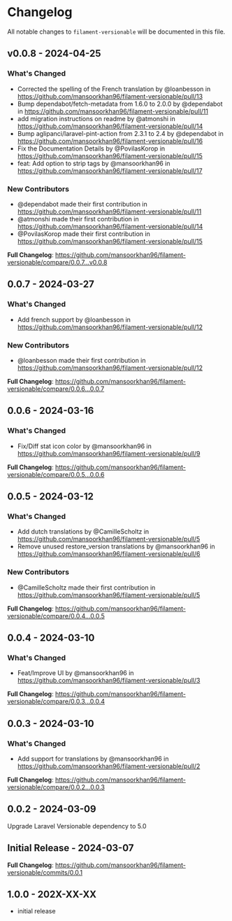 # Changelog

All notable changes to `filament-versionable` will be documented in this file.

## v0.0.8 - 2024-04-25

### What's Changed

* Corrected the spelling of the French translation by @loanbesson in https://github.com/mansoorkhan96/filament-versionable/pull/13
* Bump dependabot/fetch-metadata from 1.6.0 to 2.0.0 by @dependabot in https://github.com/mansoorkhan96/filament-versionable/pull/11
* add migration instructions on readme by @atmonshi in https://github.com/mansoorkhan96/filament-versionable/pull/14
* Bump aglipanci/laravel-pint-action from 2.3.1 to 2.4 by @dependabot in https://github.com/mansoorkhan96/filament-versionable/pull/16
* Fix the Documentation Details by @PovilasKorop in https://github.com/mansoorkhan96/filament-versionable/pull/15
* feat: Add option to strip tags by @mansoorkhan96 in https://github.com/mansoorkhan96/filament-versionable/pull/17

### New Contributors

* @dependabot made their first contribution in https://github.com/mansoorkhan96/filament-versionable/pull/11
* @atmonshi made their first contribution in https://github.com/mansoorkhan96/filament-versionable/pull/14
* @PovilasKorop made their first contribution in https://github.com/mansoorkhan96/filament-versionable/pull/15

**Full Changelog**: https://github.com/mansoorkhan96/filament-versionable/compare/0.0.7...v0.0.8

## 0.0.7 - 2024-03-27

### What's Changed

* Add french support by @loanbesson in https://github.com/mansoorkhan96/filament-versionable/pull/12

### New Contributors

* @loanbesson made their first contribution in https://github.com/mansoorkhan96/filament-versionable/pull/12

**Full Changelog**: https://github.com/mansoorkhan96/filament-versionable/compare/0.0.6...0.0.7

## 0.0.6 - 2024-03-16

### What's Changed

* Fix/Diff stat icon color by @mansoorkhan96 in https://github.com/mansoorkhan96/filament-versionable/pull/9

**Full Changelog**: https://github.com/mansoorkhan96/filament-versionable/compare/0.0.5...0.0.6

## 0.0.5 - 2024-03-12

### What's Changed

* Add dutch translations by @CamilleScholtz in https://github.com/mansoorkhan96/filament-versionable/pull/5
* Remove unused restore_version translations by @mansoorkhan96 in https://github.com/mansoorkhan96/filament-versionable/pull/6

### New Contributors

* @CamilleScholtz made their first contribution in https://github.com/mansoorkhan96/filament-versionable/pull/5

**Full Changelog**: https://github.com/mansoorkhan96/filament-versionable/compare/0.0.4...0.0.5

## 0.0.4 - 2024-03-10

### What's Changed

* Feat/Improve UI by @mansoorkhan96 in https://github.com/mansoorkhan96/filament-versionable/pull/3

**Full Changelog**: https://github.com/mansoorkhan96/filament-versionable/compare/0.0.3...0.0.4

## 0.0.3 - 2024-03-10

### What's Changed

* Add support for translations by @mansoorkhan96 in https://github.com/mansoorkhan96/filament-versionable/pull/2

**Full Changelog**: https://github.com/mansoorkhan96/filament-versionable/compare/0.0.2...0.0.3

## 0.0.2 - 2024-03-09

Upgrade Laravel Versionable dependency to 5.0

## Initial Release - 2024-03-07

**Full Changelog**: https://github.com/mansoorkhan96/filament-versionable/commits/0.0.1

## 1.0.0 - 202X-XX-XX

- initial release
